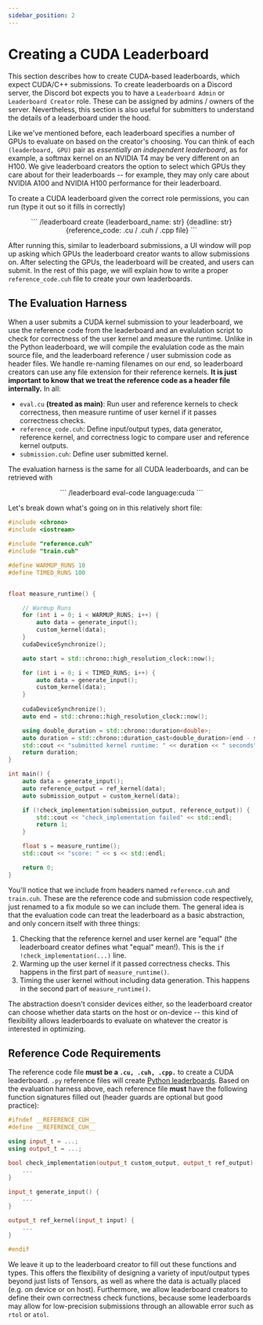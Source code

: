 ```yaml
---
sidebar_position: 2
---
```


# Creating a CUDA Leaderboard
This section describes how to create CUDA-based leaderboards, which expect CUDA/C++ submissions. 
To create leaderboards on a Discord server, the
Discord bot expects you to have a `Leaderboard Admin` or `Leaderboard Creator` role. These can be
assigned by admins / owners of the server. Nevertheless, this section is also useful for submitters
to understand the details of a leaderboard under the hood.

Like we've mentioned before, each leaderboard specifies a number of GPUs to evaluate on based on the
creator's choosing. You can think of each `(leaderboard, GPU)` pair as *essentially an independent
leaderboard*, as for example, a softmax kernel on an NVIDIA T4 may be very different on an H100. We
give leaderboard creators the option to select which GPUs they care about for their leaderboards --
for example, they may only care about NVIDIA A100 and NVIDIA H100 performance for their leaderboard.

To create a CUDA leaderboard given the correct role permissions, you can run (type it out so it fills in
correctly)
<center>
```
/leaderboard create {leaderboard_name: str} {deadline: str} {reference_code: .cu / .cuh / .cpp file}
```
</center>

After running this, similar to leaderboard submissions, a UI window will pop up asking which GPUs
the leaderboard creator wants to allow submissions on. After selecting the GPUs, the leaderboard
will be created, and users can submit. In the rest of this page, we will explain how to write a
proper `reference_code.cuh` file to create your own leaderboards.

## The Evaluation Harness
When a user submits a CUDA kernel submission to your leaderboard, we use the reference code from
the leaderboard and an evalulation script to check for correctness of the user kernel and measure
the runtime. Unlike in the Python leaderboard, we will compile the evalulation code as the main source
file, and the leaderboard reference / user submission code as header files. We handle re-naming
filenames on our end, so leaderboard creators can use any file extension for their reference
kernels. **It is just important to know that we treat the reference code as a header file
internally.** In all:
* `eval.cu` **(treated as main)**: Run user and reference kernels to check correctness, then measure
  runtime of user kernel if it passes correctness checks.
* `reference_code.cuh`: Define input/output types, data generator, reference kernel, and correctness
  logic to compare user and reference kernel outputs.
* `submission.cuh`: Define user submitted kernel.

The evaluation harness is the same for all CUDA leaderboards, and can be retrieved with
<center>
```
/leaderboard eval-code language:cuda
```
</center>

Let's break down what's going on in this relatively short file:

```cpp title="eval.cu"
#include <chrono>
#include <iostream>

#include "reference.cuh"
#include "train.cuh"

#define WARMUP_RUNS 10
#define TIMED_RUNS 100


float measure_runtime() {

    // Warmup Runs
    for (int i = 0; i < WARMUP_RUNS; i++) {
        auto data = generate_input();
        custom_kernel(data);
    }
    cudaDeviceSynchronize();

    auto start = std::chrono::high_resolution_clock::now();

    for (int i = 0; i < TIMED_RUNS; i++) {
        auto data = generate_input();
        custom_kernel(data);
    }
    
    cudaDeviceSynchronize();
    auto end = std::chrono::high_resolution_clock::now();

    using double_duration = std::chrono::duration<double>;
    auto duration = std::chrono::duration_cast<double_duration>(end - start).count() / TIMED_RUNS;
    std::cout << "submitted kernel runtime: " << duration << " seconds" << std::endl;
    return duration;
}

int main() {
    auto data = generate_input();
    auto reference_output = ref_kernel(data);
    auto submission_output = custom_kernel(data);

    if (!check_implementation(submission_output, reference_output)) {
        std::cout << "check_implementation failed" << std::endl;
        return 1;
    }

    float s = measure_runtime();
    std::cout << "score: " << s << std::endl;

    return 0;
}

```
You'll notice that we include from headers named `reference.cuh` and `train.cuh`. These are the reference
code and submission code respectively, just renamed to a fix module so we can include them. The
general idea is that the evaluation code can treat the leaderboard as a basic abstraction, and only
concern itself with three things:
1. Checking that the reference kernel and user kernel are "equal" (the leaderboard creator defines
what "equal" mean!). This is the `if !check_implementation(...)` line.
2. Warming up the user kernel if it passed correctness checks. This happens in the first part of `measure_runtime()`.
3. Timing the user kernel without including data generation. This happens in the second part of
   `measure_runtime()`.

The abstraction doesn't consider devices either, so the leaderboard creator can choose whether data
starts on the host or on-device -- this kind of flexibility allows leaderboards to evaluate on
whatever the creator is interested in optimizing.

## Reference Code Requirements
The reference code file **must be a `.cu, .cuh, .cpp.`** to create a CUDA leaderboard. `.py`
reference files will create [Python leaderboards](./python-creations). Based on the evaluation harness
above, each reference file **must** have the following function signatures filled out (header guards
are optional but good practice):


```cpp title="reference_template.cuh"
#ifndef __REFERENCE_CUH__
#define __REFERENCE_CUH__

using input_t = ...;
using output_t = ...;

bool check_implementation(output_t custom_output, output_t ref_output) {
    ...
}

input_t generate_input() {
    ...
}

output_t ref_kernel(input_t input) {
    ...
}

#endif
```

We leave it up to the leaderboard creator to fill out these functions and types. This offers the flexibility
of designing a variety of input/output types beyond just lists of Tensors, as well as where the data
is actually placed (e.g. on device or on host). Furthermore, we allow leaderboard creators to define
their own correctness check functions, because some leaderboards may allow for low-precision
submissions through an allowable error such as `rtol` or `atol`.
